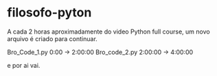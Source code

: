 # filosofo-pyton

A cada 2 horas aproximadamente do video Python full course, um novo arquivo é criado para continuar.

Bro_Code_1.py 0:00 -> 2:00:00
Bro_code_2.py 2:00:00 -> 4:00:00

e por ai vai.
